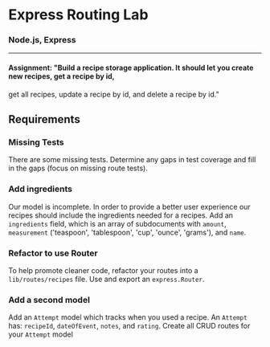 # Express Routing Lab 

### Node.js, Express
___

#### Assignment: "Build a recipe storage application. It should let you create new recipes, get a recipe by id,
get all recipes, update a recipe by id, and delete a recipe by id."

## Requirements

### Missing Tests 

There are some missing tests. Determine any gaps in test coverage and fill in the gaps (focus on missing route tests).

### Add ingredients 

Our model is incomplete. In order to provide a better user experience our recipes should include the ingredients
needed for a recipes. Add an `ingredients` field, which is an array of subdocuments with `amount`,
`measurement` ('teaspoon', 'tablespoon', 'cup', 'ounce', 'grams'), and `name`.

### Refactor to use Router 

To help promote cleaner code, refactor your routes into a `lib/routes/recipes` file. Use and export an
`express.Router`.

### Add a second model 

Add an `Attempt` model which tracks when you used a recipe. An `Attempt` has: `recipeId`, `dateOfEvent`,
`notes`, and `rating`. Create all CRUD routes for your `Attempt` model

